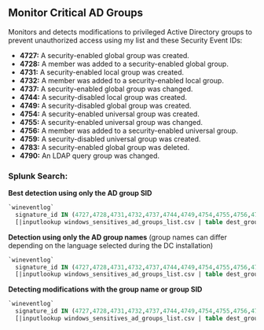 ## Monitor Critical AD Groups

Monitors and detects modifications to privileged Active Directory groups to prevent unauthorized access using my list and these Security Event IDs:

- **4727:** A security-enabled global group was created.
- **4728:** A member was added to a security-enabled global group.
- **4731:** A security-enabled local group was created.
- **4732:** A member was added to a security-enabled local group.
- **4737:** A security-enabled global group was changed.
- **4744:** A security-disabled local group was created.
- **4749:** A security-disabled global group was created.
- **4754:** A security-enabled universal group was created.
- **4755:** A security-enabled universal group was changed.
- **4756:** A member was added to a security-enabled universal group.
- **4759:** A security-disabled universal group was created.
- **4783:** A security-enabled global group was deleted.
- **4790:** An LDAP query group was changed.

### Splunk Search:

**Best detection using only the AD group SID**
```sql
`wineventlog`
  signature_id IN (4727,4728,4731,4732,4737,4744,4749,4754,4755,4756,4759,4783,4790)
  [|inputlookup windows_sensitives_ad_groups_list.csv | table dest_group_id]
```

**Detection using only the AD group names** (group names can differ depending on the language selected during the DC installation)
```sql
`wineventlog`
  signature_id IN (4727,4728,4731,4732,4737,4744,4749,4754,4755,4756,4759,4783,4790)
  [|inputlookup windows_sensitives_ad_groups_list.csv | table dest_group]
```

**Detecting modifications with the group name or group SID**
```sql
`wineventlog`
  signature_id IN (4727,4728,4731,4732,4737,4744,4749,4754,4755,4756,4759,4783,4790)
  [|inputlookup windows_sensitives_ad_groups_list.csv | table dest_group] OR [|inputlookup windows_sensitives_ad_groups_list.csv | table dest_group_id]
```

